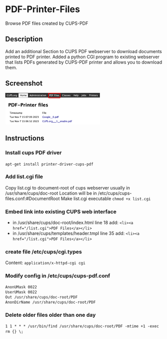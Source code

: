 # PDF-Printer-Files
Browse PDF files created by CUPS-PDF

## Description
Add an additional Section to CUPS PDF webserver to download documents printed to PDF printer.
Added a python CGI program to existing webserver that lists PDFs generated by CUPS-PDF printer and allows you to download them.


## Screenshot
<img src="PDF-Files-screenshot.png" alt="screenshot"  width="300"/>

## Instructions

### Install cups PDF driver
`apt-get install printer-driver-cups-pdf`

### Add list.cgi file 
Copy list.cgi to document-root of cups webserver usually in /usr/share/cups/doc-root
Location will be in /etc/cups/cups-files.conf:#DocumentRoot
Make list.cgi executable `chmod +x list.cgi`

### Embed link into existing CUPS web interface
* in /usr/share/cups/doc-root/index.html line 18 add: `<li><a href="/list.cgi">PDF Files</a></li>`
* in /usr/share/cups/templates/header.tmpl line 35 add: `<li><a href="/list.cgi">PDF Files</a></li>`

### create file /etc/cups/cgi.types
Content:
```application/x-httpd-cgi cgi```

### Modify config in /etc/cups/cups-pdf.conf
```
AnonUMask 0022
UserUMask 0022
Out /usr/share/cups/doc-root/PDF
AnonDirName /usr/share/cups/doc-root/PDF
```

### Delete older files older than one day
`1 1 * * * /usr/bin/find /usr/share/cups/doc-root/PDF -mtime +1 -exec rm {} \;`
